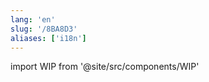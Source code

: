 ```yaml
---
lang: 'en'
slug: '/8BA8D3'
aliases: ['i18n']
---
```


import WIP from '@site/src/components/WIP'

<WIP />
